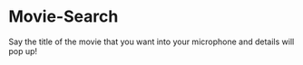 # Movie-Search
Say the title of the movie that you want into your microphone and details will pop up!
